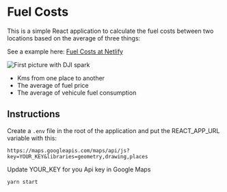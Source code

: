 # Fuel Costs

This is a simple React application to calculate the fuel costs
between two locations based on the average of three things:

See a example here: [Fuel Costs at Netlify](https://fuel-costs.netlify.com/)

![First picture with DJI spark](https://i.ibb.co/2vb8bk7/Screen-Shot-2019-12-31-at-16-19-49.png)

- Kms from one place to another
- The average of fuel price
- The average of vehicule fuel consumption

## Instructions

Create a `.env` file in the root of the application and put the REACT_APP_URL variable with this:

```
https://maps.googleapis.com/maps/api/js?key=YOUR_KEY&libraries=geometry,drawing,places
```

Update YOUR_KEY for you Api key in Google Maps

```shell
yarn start
```
